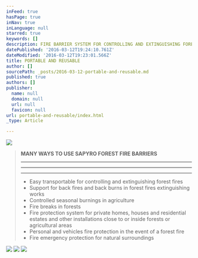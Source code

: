 ```yaml
---
inFeed: true
hasPage: true
inNav: true
inLanguage: null
starred: true
keywords: []
description: FIRE BARRIER SYSTEM FOR CONTROLLING AND EXTINGUISHING FOREST FIRES
datePublished: '2016-03-12T19:24:10.761Z'
dateModified: '2016-03-12T19:23:01.566Z'
title: PORTABLE AND REUSABLE
author: []
sourcePath: _posts/2016-03-12-portable-and-reusable.md
published: true
authors: []
publisher:
  name: null
  domain: null
  url: null
  favicon: null
url: portable-and-reusable/index.html
_type: Article

---
```

![](https://the-grid-user-content.s3-us-west-2.amazonaws.com/c7376478-16fb-4629-9164-d8396715b394.png)

> **MANY WAYS TO USE SAPYRO FOREST FIRE BARRIERS**
> 
> ********
> 
> ****
> 
> ********************
> 
> * Easy transportable for controlling and extinguishing forest fires
> * Support for back fires and back burns in forest fires extinguishing works
> * Controlled seasonal burnings in agriculture
> * Fire breaks in forests
> * Fire protection system for private homes, houses and residential estates and other installations close to or inside forests or agricultural areas
> * Personal and vehicles fire protection in the event of a forest fire
> * Fire emergency protection for natural surroundings 

![](https://the-grid-user-content.s3-us-west-2.amazonaws.com/c6c3588d-858e-4644-8e45-63d59e4999de.jpg)
![](https://the-grid-user-content.s3-us-west-2.amazonaws.com/10dc484d-1e63-4232-b9ba-870ae89e20f3.jpg)
![](https://the-grid-user-content.s3-us-west-2.amazonaws.com/96e12b2e-b665-4f9d-8d51-8f370b7b0b2d.png)